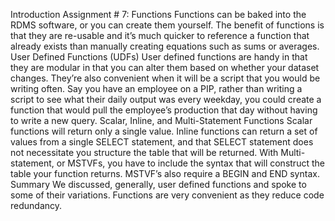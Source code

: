 
Introduction
Assignment # 7: Functions
Functions can be baked into the RDMS software, or you can create them yourself. The benefit of functions is that they are re-usable and it’s much quicker to reference a function that already exists than manually creating equations such as sums or averages.
User Defined Functions (UDFs)
User defined functions are handy in that they are modular in that you can alter them based on whether your dataset changes. They’re also convenient when it will be a script that you would be writing often. Say you have an employee on a PIP, rather than writing a script to see what their daily output was every weekday, you could create a function that would pull the employee’s production that day without having to write a new query.
Scalar, Inline, and Multi-Statement Functions
Scalar functions will return only a single value. Inline functions can return a set of values from a single SELECT statement, and that SELECT statement does not necessitate you structure the table that will be returned. With Multi-statement, or MSTVFs, you have to include the syntax that will construct the table your function returns. MSTVF’s also require a BEGIN and END syntax.
Summary
We discussed, generally, user defined functions and spoke to some of their variations. Functions are very convenient as they reduce code redundancy.
